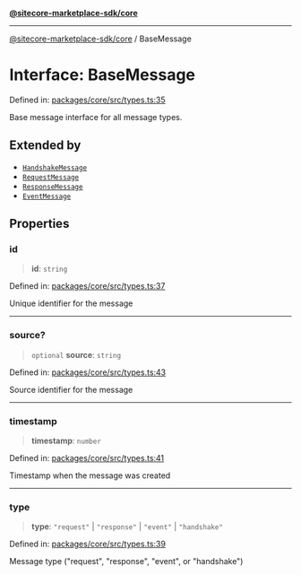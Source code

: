 [**@sitecore-marketplace-sdk/core**](../README.md)

***

[@sitecore-marketplace-sdk/core](../README.md) / BaseMessage

# Interface: BaseMessage

Defined in: [packages/core/src/types.ts:35](https://github.com/Sitecore/sitecore-marketplace-sdk/blob/af886e6134b8d1079ef5b8ef70b7eb2f1d9c8aeb/packages/core/src/types.ts#L35)

Base message interface for all message types.

## Extended by

- [`HandshakeMessage`](HandshakeMessage.md)
- [`RequestMessage`](RequestMessage.md)
- [`ResponseMessage`](ResponseMessage.md)
- [`EventMessage`](EventMessage.md)

## Properties

### id

> **id**: `string`

Defined in: [packages/core/src/types.ts:37](https://github.com/Sitecore/sitecore-marketplace-sdk/blob/af886e6134b8d1079ef5b8ef70b7eb2f1d9c8aeb/packages/core/src/types.ts#L37)

Unique identifier for the message

***

### source?

> `optional` **source**: `string`

Defined in: [packages/core/src/types.ts:43](https://github.com/Sitecore/sitecore-marketplace-sdk/blob/af886e6134b8d1079ef5b8ef70b7eb2f1d9c8aeb/packages/core/src/types.ts#L43)

Source identifier for the message

***

### timestamp

> **timestamp**: `number`

Defined in: [packages/core/src/types.ts:41](https://github.com/Sitecore/sitecore-marketplace-sdk/blob/af886e6134b8d1079ef5b8ef70b7eb2f1d9c8aeb/packages/core/src/types.ts#L41)

Timestamp when the message was created

***

### type

> **type**: `"request"` \| `"response"` \| `"event"` \| `"handshake"`

Defined in: [packages/core/src/types.ts:39](https://github.com/Sitecore/sitecore-marketplace-sdk/blob/af886e6134b8d1079ef5b8ef70b7eb2f1d9c8aeb/packages/core/src/types.ts#L39)

Message type ("request", "response", "event", or "handshake")
